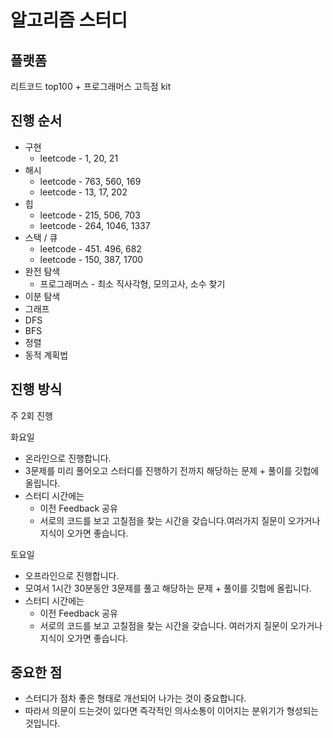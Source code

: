 # 알고리즘 스터디

## 플랫폼
리트코드 top100 + 프로그래머스 고득점 kit

## 진행 순서 
* 구현
  * leetcode - 1, 20, 21
* 해시 
  * leetcode - 763, 560, 169
  * leetcode - 13, 17, 202
* 힙
  * leetcode - 215, 506, 703
  * leetcode - 264, 1046, 1337
* 스택 / 큐
  * leetcode - 451. 496, 682
  * leetcode - 150, 387, 1700
* 완전 탐색
  * 프로그래머스 - 최소 직사각형, 모의고사, 소수 찾기 
* 이분 탐색
* 그래프
* DFS
* BFS
* 정렬
* 동적 계획법

## 진행 방식
주 2회 진행

화요일
- 온라인으로 진행합니다. 
- 3문제를 미리 풀어오고 스터디를 진행하기 전까지 해당하는 문제 + 풀이를 깃헙에 올립니다.
- 스터디 시간에는 
  - 이전 Feedback 공유
  - 서로의 코드를 보고 고칠점을 찾는 시간을 갖습니다.여러가지 질문이 오가거나 지식이 오가면 좋습니다.

토요일 
- 오프라인으로 진행합니다. 
- 모여서 1시간 30분동안 3문제를 풀고 해당하는 문제 + 풀이를 깃헙에 올립니다. 
- 스터디 시간에는 
  - 이전 Feedback 공유
  - 서로의 코드를 보고 고칠점을 찾는 시간을 갖습니다. 여러가지 질문이 오가거나 지식이 오가면 좋습니다. 

## 중요한 점
- 스터디가 점차 좋은 형태로 개선되어 나가는 것이 중요합니다.
- 따라서 의문이 드는것이 있다면 즉각적인 의사소통이 이어지는 분위기가 형성되는 것입니다. 


